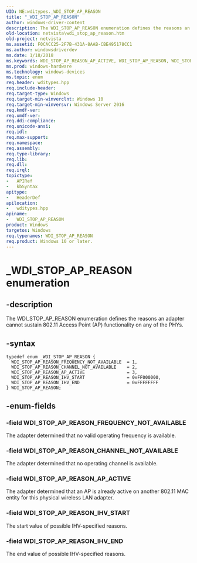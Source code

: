 ```yaml
---
UID: NE:wditypes._WDI_STOP_AP_REASON
title: "_WDI_STOP_AP_REASON"
author: windows-driver-content
description: The WDI_STOP_AP_REASON enumeration defines the reasons an adapter cannot sustain 802.11 Access Point (AP) functionality on any of the PHYs.
old-location: netvista\wdi_stop_ap_reason.htm
old-project: netvista
ms.assetid: F0CACC25-2F7B-431A-8AAB-CBE495178CC1
ms.author: windowsdriverdev
ms.date: 1/18/2018
ms.keywords: WDI_STOP_AP_REASON_AP_ACTIVE, WDI_STOP_AP_REASON, WDI_STOP_AP_REASON_FREQUENCY_NOT_AVAILABLE, wditypes/WDI_STOP_AP_REASON_IHV_END, WDI_STOP_AP_REASON enumeration [Network Drivers Starting with Windows Vista], WDI_STOP_AP_REASON_IHV_START, WDI_STOP_AP_REASON_IHV_END, wditypes/WDI_STOP_AP_REASON_IHV_START, WDI_STOP_AP_REASON_CHANNEL_NOT_AVAILABLE, wditypes/WDI_STOP_AP_REASON_CHANNEL_NOT_AVAILABLE, wditypes/WDI_STOP_AP_REASON, wditypes/WDI_STOP_AP_REASON_FREQUENCY_NOT_AVAILABLE, netvista.wdi_stop_ap_reason, wditypes/WDI_STOP_AP_REASON_AP_ACTIVE, _WDI_STOP_AP_REASON
ms.prod: windows-hardware
ms.technology: windows-devices
ms.topic: enum
req.header: wditypes.hpp
req.include-header: 
req.target-type: Windows
req.target-min-winverclnt: Windows 10
req.target-min-winversvr: Windows Server 2016
req.kmdf-ver: 
req.umdf-ver: 
req.ddi-compliance: 
req.unicode-ansi: 
req.idl: 
req.max-support: 
req.namespace: 
req.assembly: 
req.type-library: 
req.lib: 
req.dll: 
req.irql: 
topictype:
-	APIRef
-	kbSyntax
apitype:
-	HeaderDef
apilocation:
-	wditypes.hpp
apiname:
-	WDI_STOP_AP_REASON
product: Windows
targetos: Windows
req.typenames: WDI_STOP_AP_REASON
req.product: Windows 10 or later.
---
```


# _WDI_STOP_AP_REASON enumeration


## -description


The WDI_STOP_AP_REASON enumeration defines the reasons an adapter cannot sustain 802.11 Access Point (AP) functionality on any of the PHYs.


## -syntax


````
typedef enum _WDI_STOP_AP_REASON { 
  WDI_STOP_AP_REASON_FREQUENCY_NOT_AVAILABLE  = 1,
  WDI_STOP_AP_REASON_CHANNEL_NOT_AVAILABLE    = 2,
  WDI_STOP_AP_REASON_AP_ACTIVE                = 3,
  WDI_STOP_AP_REASON_IHV_START                = 0xFF000000,
  WDI_STOP_AP_REASON_IHV_END                  = 0xFFFFFFFF
} WDI_STOP_AP_REASON;
````


## -enum-fields




### -field WDI_STOP_AP_REASON_FREQUENCY_NOT_AVAILABLE

The adapter determined that no valid operating frequency is available.


### -field WDI_STOP_AP_REASON_CHANNEL_NOT_AVAILABLE

The adapter determined that no operating channel is available.


### -field WDI_STOP_AP_REASON_AP_ACTIVE

The adapter determined that an AP is already active on another 802.11 MAC entity for this physical wireless LAN adapter.


### -field WDI_STOP_AP_REASON_IHV_START

The start value of possible IHV-specified reasons.


### -field WDI_STOP_AP_REASON_IHV_END

The end value of possible IHV-specified reasons.

